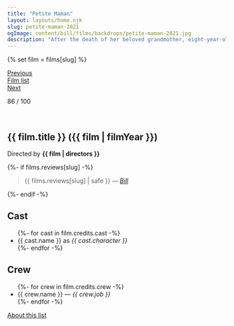 ```yaml
---
title: "Petite Maman"
layout: layouts/home.njk
slug: petite-maman-2021
ogImage: content/bill/films/backdrops/petite-maman-2021.jpg
description: "After the death of her beloved grandmother, eight-year-old Nelly meets a strangely familiar girl her own age in the woods. Instantly forming a connection with this mysterious new friend, Nelly embarks on a fantastical journey of discovery which helps her come to terms with this newfound loss."
---
```


{% set film = films[slug] %}

<nav class="films">
  <div class="prev">
    <a href="../nomadland-2021"><i class="fa-solid fa-chevron-left fa-xs"></i> Previous</a>
  </div>
  <div>
    <a href="../">Film list</a>
  </div>
  <div class="next">
    <a href="../sweetheart-2021">Next <i class="fa-solid fa-chevron-right fa-xs"></i></a>
  </div>
</nav>

<p>86 / 100</p>

<article class="film slug-petite-maman-2021">
  <div class="backdrop-and-poster">
    <img class="poster" src="../films/posters/{{ slug }}.jpg" alt="">
    <img class="backdrop" src="../films/backdrops/{{ slug }}.jpg" alt="">
  </div>

  <h1>{{ film.title }} ({{ film | filmYear }})</h1>

  

  <p class="director">
    Directed by <strong>{{ film | directors }}</strong>
  </p>

  {%- if films.reviews[slug] -%}
    <blockquote> 
      {{ films.reviews[slug] | safe }} <em>—&nbsp;<a href="/bill">Bill</a></em>
    </blockquote> 
  {%- endif -%}

  <h2>
    Cast
  </h2>
  <ul>
    {%- for cast in film.credits.cast -%}
      <li>
        {{ cast.name }} as <em>{{ cast.character }}</em>
      </li>
    {%- endfor -%}
  </ul>

  <h2>
    Crew
  </h2>
  <ul>
    {%- for crew in film.credits.crew -%}
      <li>
        {{ crew.name }} &mdash; <em>{{ crew.job }}</em>
      </li>
    {%- endfor -%}
  </ul>
</article>
<footer>
  <a href="../about">About this list</a>
</footer>
